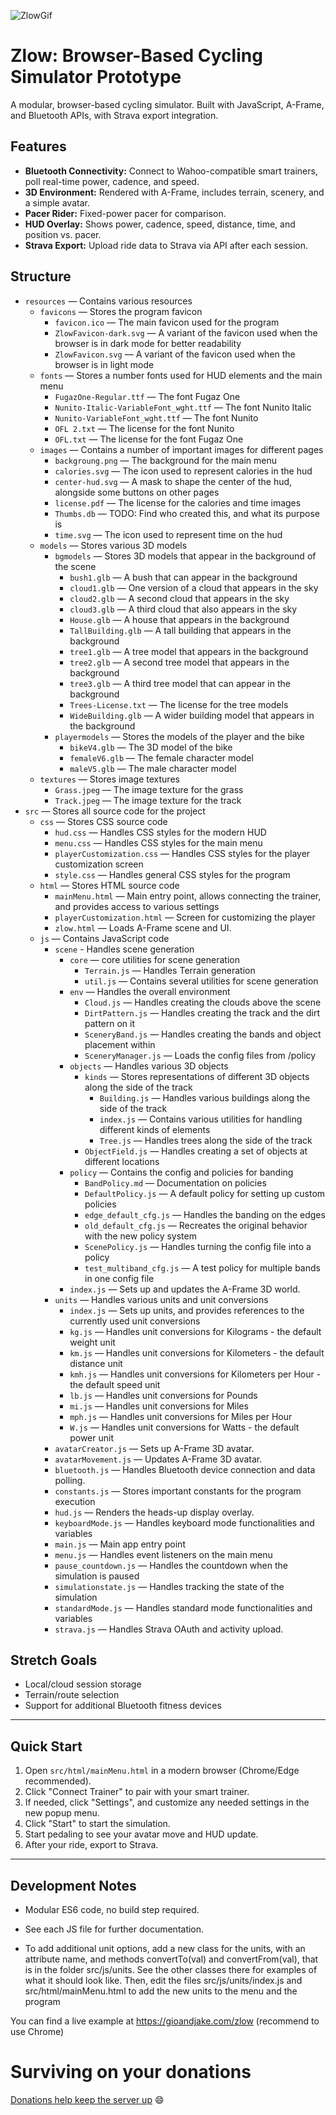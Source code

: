 ![ZlowGif](https://github.com/user-attachments/assets/82ad9bf2-1d07-419f-b6dd-87fa9ebbbbb5)

# Zlow: Browser-Based Cycling Simulator Prototype

A modular, browser-based cycling simulator. Built with JavaScript, A-Frame, and Bluetooth APIs, with Strava export integration.

## Features
- **Bluetooth Connectivity:** Connect to Wahoo-compatible smart trainers, poll real-time power, cadence, and speed.
- **3D Environment:** Rendered with A-Frame, includes terrain, scenery, and a simple avatar.
- **Pacer Rider:** Fixed-power pacer for comparison.
- **HUD Overlay:** Shows power, cadence, speed, distance, time, and position vs. pacer.
- **Strava Export:** Upload ride data to Strava via API after each session.

## Structure
- `resources` — Contains various resources
	- `favicons` — Stores the program favicon
		- `favicon.ico` — The main favicon used for the program
		- `ZlowFavicon-dark.svg` — A variant of the favicon used when the browser is in dark mode for better readability
		- `ZlowFavicon.svg` — A variant of the favicon used when the browser is in light mode
	- `fonts` — Stores a number fonts used for HUD elements and the main menu
		- `FugazOne-Regular.ttf` — The font Fugaz One
		- `Nunito-Italic-VariableFont_wght.ttf` — The font Nunito Italic
		- `Nunito-VariableFont_wght.ttf` — The font Nunito
		- `OFL 2.txt` — The license for the font Nunito
		- `OFL.txt` — The license for the font Fugaz One
	- `images` — Contains a number of important images for different pages
		- `backgroung.png` — The background for the main menu
		- `calories.svg` — The icon used to represent calories in the hud
		- `center-hud.svg` — A mask to shape the center of the hud, alongside some buttons on other pages
		- `license.pdf` — The license for the calories and time images
		- `Thumbs.db` — TODO: Find who created this, and what its purpose is
		- `time.svg` — The icon used to represent time on the hud
	- `models` — Stores various 3D models
		- `bgmodels` — Stores 3D models that appear in the background of the scene
			- `bush1.glb` — A bush that can appear in the background
			- `cloud1.glb` — One version of a cloud that appears in the sky
			- `cloud2.glb` — A second cloud that appears in the sky
			- `cloud3.glb` — A third cloud that also appears in the sky
			- `House.glb` — A house that appears in the background
			- `TallBuilding.glb` — A tall building that appears in the background
			- `tree1.glb` — A tree model that appears in the background
			- `tree2.glb` — A second tree model that appears in the background
			- `tree3.glb` — A third tree model that can appear in the background
			- `Trees-License.txt` — The license for the tree models
			- `WideBuilding.glb` — A wider building model that appears in the background
		- `playermodels` — Stores the models of the player and the bike
			- `bikeV4.glb` — The 3D model of the bike
			- `femaleV6.glb` — The female character model
			- `maleV5.glb` — The male character model
	- `textures` — Stores image textures
		- `Grass.jpeg` — The image texture for the grass
		- `Track.jpeg` — The image texture for the track
- `src` — Stores all source code for the project
	- `css` — Stores CSS source code
		- `hud.css` — Handles CSS styles for the modern HUD
		- `menu.css` — Handles CSS styles for the main menu
		- `playerCustomization.css` — Handles CSS styles for the player customization screen
		- `style.css` — Handles general CSS styles for the program
	- `html` — Stores HTML source code
		- `mainMenu.html` — Main entry point, allows connecting the trainer, and provides access to various settings
		- `playerCustomization.html` — Screen for customizing the player
		- `zlow.html` — Loads A-Frame scene and UI.
	- `js` — Contains JavaScript code
		- `scene` - Handles scene generation
			- `core` — core utilities for scene generation
				- `Terrain.js` — Handles Terrain generation
				- `util.js` — Contains several utilities for scene generation
			- `env` — Handles the overall environment
				- `Cloud.js` — Handles creating the clouds above the scene
				- `DirtPattern.js` — Handles creating the track and the dirt pattern on it
				- `SceneryBand.js` — Handles creating the bands and object placement within
				- `SceneryManager.js` — Loads the config files from /policy
			- `objects` — Handles various 3D objects
				- `kinds` — Stores representations of different 3D objects along the side of the track
					- `Building.js` — Handles various buildings along the side of the track
					- `index.js` — Contains various utilities for handling different kinds of elements
					- `Tree.js` — Handles trees along the side of the track
				- `ObjectField.js` — Handles creating a set of objects at different locations
			- `policy` — Contains the config and policies for banding
				- `BandPolicy.md` — Documentation on policies
				- `DefaultPolicy.js` — A default policy for setting up custom policies
				- `edge_default_cfg.js` — Handles the banding on the edges
				- `old_default_cfg.js` — Recreates the original behavior with the new policy system
				- `ScenePolicy.js` — Handles turning the config file into a policy
				- `test_multiband_cfg.js` — A test policy for multiple bands in one config file
			- `index.js` — Sets up and updates the A-Frame 3D world.
		- `units` — Handles various units and unit conversions
			- `index.js` — Sets up units, and provides references to the currently used unit conversions
			- `kg.js` — Handles unit conversions for Kilograms - the default weight unit
			- `km.js` — Handles unit conversions for Kilometers - the default distance unit
			- `kmh.js` — Handles unit conversions for Kilometers per Hour - the default speed unit
			- `lb.js` — Handles unit conversions for Pounds
			- `mi.js` — Handles unit conversions for Miles
			- `mph.js` — Handles unit conversions for Miles per Hour
			- `W.js` — Handles unit conversions for Watts - the default power unit
	    - `avatarCreator.js` — Sets up A-Frame 3D avatar.
		- `avatarMovement.js` — Updates A-Frame 3D avatar.
		- `bluetooth.js` — Handles Bluetooth device connection and data polling.
		- `constants.js` — Stores important constants for the program execution
		- `hud.js` — Renders the heads-up display overlay.
		- `keyboardMode.js` — Handles keyboard mode functionalities and variables
		- `main.js` — Main app entry point
		- `menu.js` — Handles event listeners on the main menu
		- `pause_countdown.js` — Handles the countdown when the simulation is paused
		- `simulationstate.js` — Handles tracking the state of the simulation
		- `standardMode.js` — Handles standard mode functionalities and variables
		- `strava.js` — Handles Strava OAuth and activity upload.

## Stretch Goals
- Local/cloud session storage
- Terrain/route selection
- Support for additional Bluetooth fitness devices

---

## Quick Start
1. Open `src/html/mainMenu.html` in a modern browser (Chrome/Edge recommended).
2. Click "Connect Trainer" to pair with your smart trainer.
3. If needed, click "Settings", and customize any needed settings in the new popup menu.
4. Click "Start" to start the simulation.
5. Start pedaling to see your avatar move and HUD update.
6. After your ride, export to Strava.

---

## Development Notes
- Modular ES6 code, no build step required.
- See each JS file for further documentation.

- To add additional unit options, add a new class for the units, with an attribute name, and methods convertTo(val) and convertFrom(val), that is in the folder src/js/units. See the other classes there for examples of what it should look like. Then, edit the files src/js/units/index.js and src/html/mainMenu.html to add the new units to the menu and the program

You can find a live example at https://gioandjake.com/zlow (recommend to use Chrome)

# Surviving on your donations
[Donations help keep the server up](https://paypal.me/jsimonson2013) :smile:
